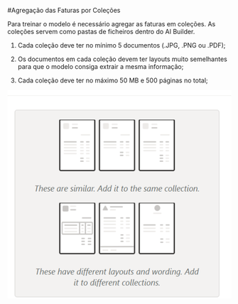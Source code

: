 #Agregação das Faturas por Coleções

Para treinar o modelo é necessário agregar as faturas em coleções. As coleções servem como pastas de ficheiros dentro do AI Builder.

1. Cada coleção deve ter no mínimo 5 documentos (.JPG, .PNG ou .PDF);

2. Os documentos em cada coleção devem ter layouts muito semelhantes para que o modelo consiga extrair a mesma informação;

3. Cada coleção deve ter no máximo 50 MB e 500 páginas no total;


![Extract](../images/colecoes.png)